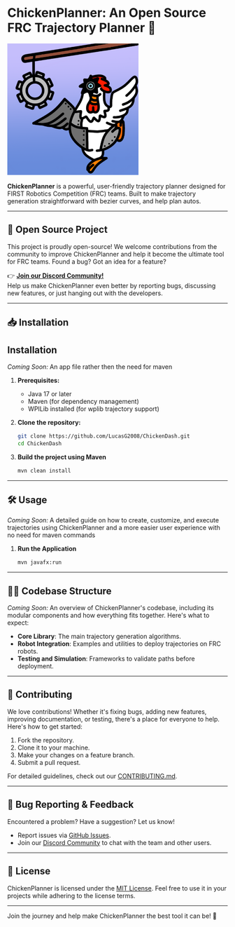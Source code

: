 # ChickenPlanner: An Open Source FRC Trajectory Planner 🐔

<img src="src/main/resources/AppIcon.png" alt="ChickenPlanner Logo" width="300">

**ChickenPlanner** is a powerful, user-friendly trajectory planner designed for FIRST Robotics Competition (FRC) teams. Built to make trajectory generation straightforward with bezier curves, and help plan autos.

---

## 🚀 **Open Source Project**

This project is proudly open-source! We welcome contributions from the community to improve ChickenPlanner and help it become the ultimate tool for FRC teams. Found a bug? Got an idea for a feature?  

👉 **[Join our Discord Community!](https://discord.gg/Gg8XQRPKdx)**  
Help us make ChickenPlanner even better by reporting bugs, discussing new features, or just hanging out with the developers.

---

## 📥 Installation

## Installation
*Coming Soon:* An app file rather then the need for maven
1. **Prerequisites:**  
   - Java 17 or later  
   - Maven (for dependency management)  
   - WPILib installed (for wplib trajectory support)  

2. **Clone the repository:**  
   ```bash
   git clone https://github.com/LucasG2008/ChickenDash.git
   cd ChickenDash
   ```

3. **Build the project using Maven**
    ```bash
    mvn clean install
    ```
---

## 🛠️ Usage

*Coming Soon:* A detailed guide on how to create, customize, and execute trajectories using ChickenPlanner and a more easier user experience with no need for maven commands
1. **Run the Application**
    ```bash
    mvn javafx:run
    ```
---

## 🧑‍💻 Codebase Structure

*Coming Soon:* An overview of ChickenPlanner's codebase, including its modular components and how everything fits together. Here's what to expect:  
- **Core Library**: The main trajectory generation algorithms. 
- **Robot Integration**: Examples and utilities to deploy trajectories on FRC robots.  
- **Testing and Simulation**: Frameworks to validate paths before deployment.

---

## 📝 Contributing

We love contributions! Whether it's fixing bugs, adding new features, improving documentation, or testing, there's a place for everyone to help. Here's how to get started:  
1. Fork the repository.  
2. Clone it to your machine.  
3. Make your changes on a feature branch.  
4. Submit a pull request.  

For detailed guidelines, check out our [CONTRIBUTING.md](CONTRIBUTING.md).  

---

## 🐛 Bug Reporting & Feedback

Encountered a problem? Have a suggestion? Let us know!  
- Report issues via [GitHub Issues](https://github.com/YourRepo/ChickenPlanner/issues).  
- Join our [Discord Community](https://discord.gg/Gg8XQRPKdx) to chat with the team and other users.

---

## 📜 License

ChickenPlanner is licensed under the [MIT License](LICENSE). Feel free to use it in your projects while adhering to the license terms.

---

Join the journey and help make ChickenPlanner the best tool it can be! 🐔

